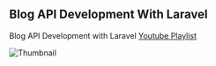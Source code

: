 ## Blog API Development With Laravel

Blog API Development with Laravel [Youtube Playlist](https://youtube.com/playlist?list=PLOvEA8-W5LWkfgBcH8oYL3OUZsdpb2Anr&si=BJ5G1b4B4FkI7iDy)

![Thumbnail](https://github.com/HtetLinThu/blog_api/blob/main/public/playlist.png)